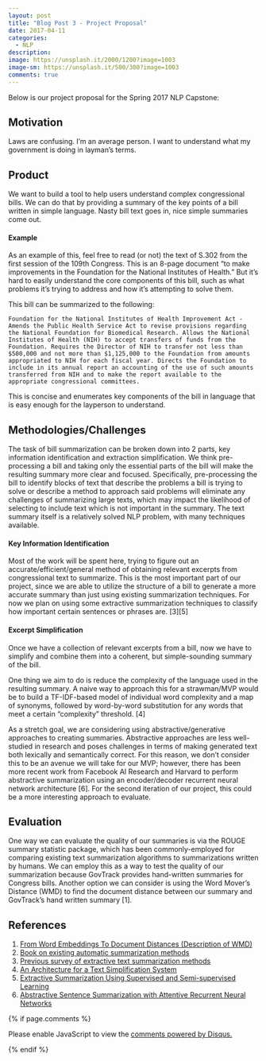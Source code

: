 ```yaml
---
layout: post
title: "Blog Post 3 - Project Proposal"
date: 2017-04-11
categories:
  - NLP
description: 
image: https://unsplash.it/2000/1200?image=1003
image-sm: https://unsplash.it/500/300?image=1003
comments: true
---
```


Below is our project proposal for the Spring 2017 NLP Capstone:

## Motivation
Laws are confusing. I’m an average person. I want to understand what my government is doing in layman’s terms.

## Product
We want to build a tool to help users understand complex congressional bills. We can do that by providing a summary of the key points of a bill written in simple language. Nasty bill text goes in, nice simple summaries come out.

#### Example
As an example of this, feel free to read (or not) the text of S.302 from the first session of the 109th Congress. This is an 8-page document “to make improvements in the Foundation for the National Institutes of Health.” But it’s hard to easily understand the core components of this bill, such as what problems it’s trying to address and how it’s attempting to solve them.

This bill can be summarized to the following:

    Foundation for the National Institutes of Health Improvement Act - Amends the Public Health Service Act to revise provisions regarding the National Foundation for Biomedical Research. Allows the National Institutes of Health (NIH) to accept transfers of funds from the Foundation. Requires the Director of NIH to transfer not less than $500,000 and not more than $1,125,000 to the Foundation from amounts appropriated to NIH for each fiscal year. Directs the Foundation to include in its annual report an accounting of the use of such amounts transferred from NIH and to make the report available to the appropriate congressional committees.

This is concise and enumerates key components of the bill in language that is easy enough for the layperson to understand.

## Methodologies/Challenges
The task of bill summarization can be broken down into 2 parts, key information identification and extraction simplification. We think pre-processing a bill and taking only the essential parts of the bill will make the resulting summary more clear and focused. Specifically, pre-processing the bill to identify blocks of text that describe the problems a bill is trying to solve or describe a method to approach said problems will eliminate any challenges of summarizing large texts, which may impact the likelihood of selecting to include text which is not important in the summary. The text summary itself is a relatively solved NLP problem, with many techniques available.

#### Key Information Identification
Most of the work will be spent here, trying to figure out an accurate/efficient/general method of obtaining relevant excerpts from congressional text to summarize. This is the most important part of our project, since we are able to utilize the structure of a bill to generate a more accurate summary than just using existing summarization techniques. For now we plan on using some extractive summarization techniques to classify how important certain sentences or phrases are. [3][5]

#### Excerpt Simplification
Once we have a collection of relevant excerpts from a bill, now we have to simplify and combine them into a coherent, but simple-sounding summary of the bill.

One thing we aim to do is reduce the complexity of the language used in the resulting summary. A naive way to approach this for a strawman/MVP would be to build a TF-IDF-based model of individual word complexity and a map of synonyms, followed by word-by-word substitution for any words that meet a certain “complexity” threshold. [4]

As a stretch goal, we are considering using abstractive/generative approaches to creating summaries. Abstractive approaches are less well-studied in research and poses challenges in terms of making generated text both lexically and semantically correct. For this reason, we don’t consider this to be an avenue we will take for our MVP; however, there has been more recent work from Facebook AI Research and Harvard to perform abstractive summarization using an encoder/decoder recurrent neural network architecture [6]. For the second iteration of our project, this could be a more interesting approach to evaluate.

## Evaluation
One way we can evaluate the quality of our summaries is via the ROUGE summary statistic package, which has been commonly-employed for comparing existing text summarization algorithms to summarizations written by humans. We can employ this as a way to test the quality of our summarization because GovTrack provides hand-written summaries for Congress bills. Another option we can consider is using the Word Mover’s Distance (WMD) to find the document distance between our summary and GovTrack’s hand written summary [1].

## References
1. [From Word Embeddings To Document Distances (Description of WMD)](http://mkusner.github.io/publications/WMD.pdf)
2. [Book on existing automatic summarization methods](https://www.cis.upenn.edu/~nenkova/1500000015-Nenkova.pdf)
3. [Previous survey of extractive text summarization methods](https://pdfs.semanticscholar.org/7e30/d0c7aaaed7fa2d04fc8cc0fd3af8e24ca385.pdf)
4. [An Architecture for a Text Simplification System](http://ieeexplore.ieee.org/stamp/stamp.jsp?arnumber=1182292)
5. [Extractive Summarization Using Supervised and Semi-supervised Learning](http://anthology.aclweb.org/C/C08/C08-1124.pdf)
6. [Abstractive Sentence Summarization with Attentive Recurrent Neural Networks](http://nlp.seas.harvard.edu/papers/naacl16_summary.pdf)





{% if page.comments %}
<div id="disqus_thread"></div>
<script>

/**
*  RECOMMENDED CONFIGURATION VARIABLES: EDIT AND UNCOMMENT THE SECTION BELOW TO INSERT DYNAMIC VALUES FROM YOUR PLATFORM OR CMS.
*  LEARN WHY DEFINING THESE VARIABLES IS IMPORTANT: https://disqus.com/admin/universalcode/#configuration-variables*/

var PAGE_URL = "https://asethi77.github.io/musical-octo-parakeet";
var PAGE_ID = "BLOG_POST_3";

var disqus_config = function () {
this.page.url = PAGE_URL;
this.page.identifier = PAGE_IDENTIFIER;
};

(function() { // DON'T EDIT BELOW THIS LINE
var d = document, s = d.createElement('script');
s.src = 'https://https-asethi77-github-io-musical-octo-parakeet.disqus.com/embed.js';
s.setAttribute('data-timestamp', +new Date());
(d.head || d.body).appendChild(s);
})();
</script>
<noscript>Please enable JavaScript to view the <a href="https://disqus.com/?ref_noscript">comments powered by Disqus.</a></noscript>

{% endif %}
